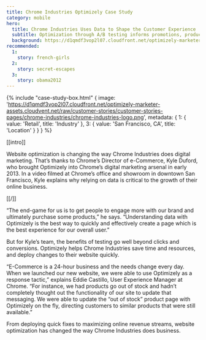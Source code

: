 ```yaml
---
title: Chrome Industries Optimizely Case Study
category: mobile
hero:
  title: Chrome Industries Uses Data to Shape the Customer Experience
  subtitle: Optimization through A/B testing informs promotions, product pages, a redesign, and more
  background: https://d1qmdf3vop2l07.cloudfront.net/optimizely-marketer-assets.cloudvent.net/raw/customer-stories/customer-stories-pages/chrome-industries/chrome-hero2.png
recommended:
  1:
    story: french-girls
  2:
    story: secret-escapes
  3:
    story: obama2012
---
```

{% include "case-study-box.html"
  {
    image: 'https://d1qmdf3vop2l07.cloudfront.net/optimizely-marketer-assets.cloudvent.net/raw/customer-stories/customer-stories-pages/chrome-industries/chrome-industries-logo.png',
    metadata: {
      1: {
        value: 'Retail',
        title: 'Industry'
      },
      3: {
        value: 'San Francisco, CA',
        title: 'Location'
      }
    }
  }
%}

[[intro]]

Website optimization is changing the way Chrome Industries does digital marketing. That’s thanks to Chrome’s Director of e-Commerce, Kyle Duford, who brought Optimizely into Chrome’s digital marketing arsenal in early 2013. In a video filmed at Chrome’s office and showroom in downtown San Francisco, Kyle explains why relying on data is critical to the growth of their online business.

[[/]]

<script type='text/javascript' id='vidyard_embed_code_1A7TKlo7azF1ZxTbFKYQyA' src='//play.vidyard.com/1A7TKlo7azF1ZxTbFKYQyA.js?v=3.1.1&type=inline'></script>


“The end-game for us is to get people to engage more with our brand and ultimately purchase some products,” he says. “Understanding data with Optimizely is the best way to quickly and effectively create a page which is the best experience for our overall user.”

But for Kyle’s team, the benefits of testing go well beyond clicks and conversions. Optimizely helps Chrome Industries save time and resources, and deploy changes to their website quickly.

“E-Commerce is a 24-hour business and the needs change every day. When we launched our new website, we were able to use Optimizely as a response tactic,” explains Eddie Castillo, User Experience Manager at Chrome. “For instance, we had products go out of stock and hadn’t completely thought out the functionality of our site to update that messaging. We were able to update the “out of stock” product page with Optimizely on the fly, directing customers to similar products that were still available.”

From deploying quick fixes to maximizing online revenue streams, website optimization has changed the way Chrome Industries does business.